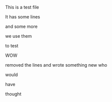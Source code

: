 This is a test file

It has some lines

and some more

we use them

to test

WOW

removed the lines
and wrote something new
who



would




have




thought
